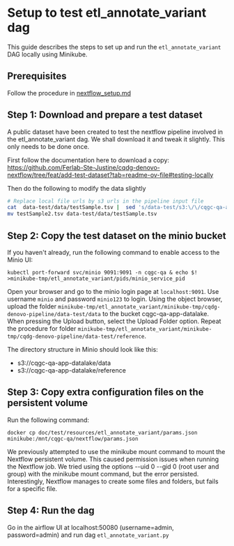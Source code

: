 # Setup to test etl_annotate_variant dag

This guide describes the steps to set up and run the `etl_annotate_variant` DAG locally using Minikube.


## Prerequisites

Follow the procedure in [nextflow_setup.md](nextflow_setup.md)

## Step 1: Download and prepare a test dataset

A public dataset have been created to test the nextflow pipeline involved in the etl_annotate_variant dag.
We shall download it and tweak it slightly. This only needs to be done once. 

First follow the documentation here to download a copy:
https://github.com/Ferlab-Ste-Justine/cqdg-denovo-nextflow/tree/feat/add-test-dataset?tab=readme-ov-file#testing-locally


Then do the following to modify the data slightly
```bash
# Replace local file urls by s3 urls in the pipeline input file
cat  data-test/data/testSample.tsv |  sed 's/data-test/s3:\/\/cqgc-qa-app-datalake/g' >testSample2.tsv
mv testSample2.tsv data-test/data/testSample.tsv 
```

## Step 2: Copy the test dataset on the minio bucket


If you haven't already, run the following command to enable access to the Minio UI:

```
kubectl port-forward svc/minio 9091:9091 -n cqgc-qa & echo $! >minikube-tmp/etl_annotate_variant/pids/minio_service_pid
```

Open your browser and go to the minio login page at `localhost:9091`. Use username `minio` and password `minio123` to login.
Using the object browser, upload the folder `minikube-tmp/etl_annotate_variant/minikube-tmp/cqdg-denovo-pipeline/data-test/data` to the bucket cqgc-qa-app-datalake. When pressing the Upload button, select the Upload Folder option.
Repeat the procedure for folder  `minikube-tmp/etl_annotate_variant/minikube-tmp/cqdg-denovo-pipeline/data-test/reference`.

The directory structure in Minio should look like this:
 - s3://cqgc-qa-app-datalake/data
 - s3://cqgc-qa-app-datalake/reference


## Step 3: Copy extra configuration files on the persistent volume

Run the following command:

```
docker cp doc/test/resources/etl_annotate_variant/params.json minikube:/mnt/cqgc-qa/nextflow/params.json
```

We previously attempted to use the minikube mount command to mount the Nextflow persistent volume. This caused permission issues when running the Nextflow job. We tried using the options --uid 0 --gid 0 (root user and group) with the minikube mount command, but the error persisted. Interestingly, Nextflow manages to create some files and folders, but fails for a specific file.


## Step 4: Run the dag

Go in the airflow UI at localhost:50080 (username=admin, password=admin) and run dag `etl_annotate_variant.py`
